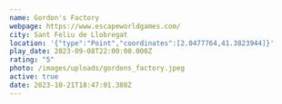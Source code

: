 ```yaml
---
name: Gordon's Factory
webpage: https://www.escapeworldgames.com/
city: Sant Feliu de Llobregat
location: '{"type":"Point","coordinates":[2.0477764,41.3823944]}'
play_date: 2023-09-08T22:00:00.000Z
rating: "5"
photo: /images/uploads/gordons_factory.jpeg
active: true
date: 2023-10-21T18:47:01.388Z
---
```

